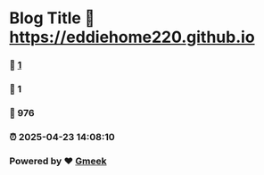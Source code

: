 # Blog Title :link: https://eddiehome220.github.io 
### :page_facing_up: [1](https://eddiehome220.github.io/tag.html) 
### :speech_balloon: 1 
### :hibiscus: 976 
### :alarm_clock: 2025-04-23 14:08:10 
### Powered by :heart: [Gmeek](https://github.com/Meekdai/Gmeek)

